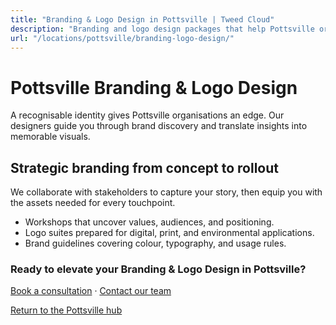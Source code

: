 ```yaml
---
title: "Branding & Logo Design in Pottsville | Tweed Cloud"
description: "Branding and logo design packages that help Pottsville organisations stand out."
url: "/locations/pottsville/branding-logo-design/"
---
```


# Pottsville Branding & Logo Design

A recognisable identity gives Pottsville organisations an edge. Our designers guide you through brand discovery and translate insights into memorable visuals.

## Strategic branding from concept to rollout

We collaborate with stakeholders to capture your story, then equip you with the assets needed for every touchpoint.

- Workshops that uncover values, audiences, and positioning.
- Logo suites prepared for digital, print, and environmental applications.
- Brand guidelines covering colour, typography, and usage rules.

### Ready to elevate your Branding & Logo Design in Pottsville?

[Book a consultation](/consultation/) · [Contact our team](/contact/)

[Return to the Pottsville hub](/locations/pottsville/)
